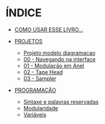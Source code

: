# ÍNDICE

* [COMO USAR ESSE LIVRO...](README.md)

* [PROJETOS]()
  * [Projeto modelo diagramacao](proj_modelo.md)
  * [00 - Navegando na interface](proj_00_interface.md)
  * [01 - Modulação em Anel](proj_01_rm.md)
  * [02 - Tape Head](proj_02_tapeHead.md)
  * [03 - Sampler](proj_03_sampler.md)
 
* [PROGRAMAÇÃO]()
  * [Sintaxe e palavras reservadas](txt_palavrasReservadas.md)
  * [Modularidade](txt_modularidade.md)
  * [Variáveis](txt_variáveis.md)
